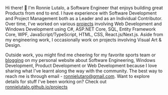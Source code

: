 Hi there! 👋 I'm Ronnie Lutalo, a Software Engineer that enjoys building great Products from end to end. I have experience with Software Development and Project Management both as a Leader and as an Individual Contributor. Over time, I've worked on various [projects](https://ronnielutalo.github.io/projects) involving Web Development and Windows Development using C#, ASP.NET Core, SQL, Entity Framework Core, WPF, JavaScript/TypeScript, HTML, CSS, React.js/Next.js. Aside from my engineering work, I occasionally work on projects involving Visual Art & Design.

Outside work, you might find me cheering for my favorite sports team or [blogging](https://ronnielutalo.github.io/blog) on my personal website about Software Engineering, Windows Development, Product Development or Web Development because I love sharing what I've learnt along the way with the community. The best way to reach me is through email - ronnielutaro@gmail.com. Want to explore details for stuff I've been working on? Check out [ronnielutalo.github.io/projects](https://ronnielutalo.github.io/projects)
